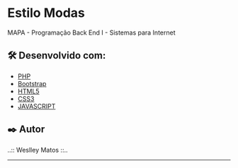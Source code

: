 # Estilo Modas

MAPA - Programação Back End I - Sistemas para Internet

## 🛠️ Desenvolvido com:

* [PHP](https://www.php.net/)
* [Bootstrap](https://getbootstrap.com/)
* [HTML5](https://developer.mozilla.org/pt-BR/docs/Web/HTML)
* [CSS3](https://developer.mozilla.org/pt-BR/docs/Web/CSS)
* [JAVASCRIPT](https://developer.mozilla.org/pt-BR/docs/Web/JavaScript)

## ✒️ Autor

..:: Weslley Matos ::..

---
